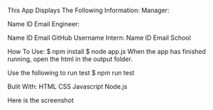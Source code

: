 This App Displays The Following Information:
Manager:

Name
ID
Email
Engineer:

Name
ID
Email
GitHub Username
Intern:
Name
ID
Email
School



How To Use:
$ npm install
$ node app.js
When the app has finished running, open the html in the output folder.

Use the following to run test
$ npm run test


Bulit With:
HTML
CSS
Javascript
Node.js



Here is the screenshot
